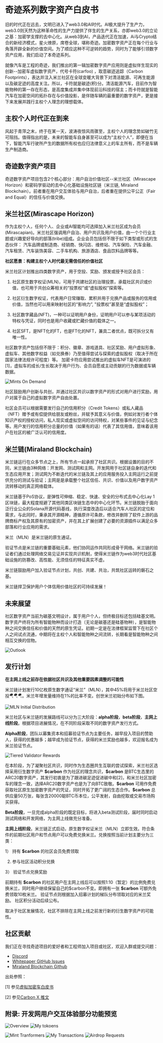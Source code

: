 
# 奇迹系列数字资产白皮书

旧的时代正在远去，文明已进入了web3.0和AI时代。AI极大提升了生产力，web3.0则天然为这种革命性的生产力提供了伴生的生产关系，亦即web3.0的立论之基：加密学支撑的去中心化。从web3到AI，产品迭代正在加速，Ai与Crypto结合的新经济模式，星火燎原，席卷全球，堪称奇迹。加密数字资产正在每个行业与角落开辟全新的价值空间。为了顺应这种不可逆转的趋势，同时为了能够引领数字资产应用，我们启动了本奇迹系列。

就像汽车是工程的奇迹，我们推出的第一辑加密数字资产应用则是虚拟伴生现实的创新--加密车虚拟数字资产，代号卡符(carfoo) ，取意碳迹追踪（Carbon Footprints），表达并注入米兰社区在全球变暖大背景下对清洁能源、可再生能源以及碳足迹的高度关注。所以，卡符就是碳迹(积)分。清洁能源汽车，目前作为智能物种的第一存在形态，是高度集成并集中体现前沿科技的宿主；而卡符就是智能汽车在加密空间的拓扑存在与价值投影，是伴随车辆的最重要的数字资产，更是接下来发展并践行主权个人理念的理想载体。

## 主权个人时代正在到来

风起于青萍之末，终于在某一天，波涛夜惊风雨骤至，主权个人的理念势如破竹无可阻挡。值得指出的是，未来的智能车自身甚至可以成为“主权个人”，即便在当下，智能汽车行驶所产生的数据所有权也应归法律意义上的车主所有，而不是车辆生产制造商。

## 奇迹数字资产项目

奇迹数字资产项目包含2个核心部分：用户自治价值社区--米兰社区（Mirascape Horizon）和密码学驱动的去中心化基础设施社区链（米兰链, Miraland Blockchain）。前者重在用户交互体验与用户自治，后者重在提供公平公正（Fair and Equal）的信任与价值交换。

## 米兰社区(Mirascape Horizon)

作为主权个人，任何个人、企业或AI智能均可选择加入米兰社区成为会员(Mirascapian)。米兰社区强调用户自治、用户共识及用户价值，由一个个行业主题或兴趣爱好导向的部落(tribe)组成。企业会员包括但不限于如下类型或形式的生态伙伴： 汽车品牌或制造商、经销商、快闪店、维修站、汽车保险、汽车金融、汽车租赁、汽车装饰美容、二手车机构、旅游酒店、食品饮料品牌等等。

**社区愿景：构建主权个人时代最无需信任的价值社区**

米兰社区计划推出四类数字资产，用于空投、奖励、颁发或授予社区会员：

1. 社区原生数字权证(MLN)，可用于共建社区的治理投票，承载社区共识或价值，也可用于共创众筹相关的“投票权”或“虚拟股权”探索等。 

2. 社区衍生数字权证，代表用户日常赚取、累积并用于兑换产品或服务的信用或价值，当然也可以用来映射社区的“影响力”, "投票权”甚至是“虚拟股权”；

3. 社区数字藏品(NFT)，一种可以证明用户身份，证明用户可以参与某项活动的特权与凭证，同时也是用户收藏或贮藏价值的载体之一。

4. 社区SFT，是NFT化的FT，也是FT化的NFT，兼具二者优点，既可拆分又有唯一性。

社区数字资产包括但不限于：积分、徽章、游戏道具、社区奖励、用户虚拟形象、虚拟车、其他数字权益（如兑换券）乃至值得尝试与探索的虚拟股权（取决于所在国家法律法规许可程度）等。
加密卡符应用尝试推出的虚拟车NFT是可演进的[1]，虚拟车的成长/生长取决于用户行为、会员自愿或主动贡献的行为数据或车辆数据。

![Mints On Demand](assets/images/digital-assets-zh.png "Mints On Demand")

社区鼓励用户创新与共创，并通过社区共识以数字资产的形式对用户进行奖励，用户对属于自己的虚拟数字资产自由处置。

社区会员可以根据需要发行自己的信用积分（Credit Tokens）或私人藏品（NFT）赠予或有偿提供给朋友或粉丝，并赋予其意义与价值，例如对发行者个体知识产权的授权访问，私人现实或虚拟空间的访问特权，对某些事件的见证与纪念等。用户发行的信用积分总量的价值（如果有的话）代表了其信用值，意味着该用户在社区的被广泛认可的信用度。

## 米兰链(Miraland Blockchain)

米兰链运行在众多节点之上，所有节点一起承担了社区共识。根据设置的目的不同，米兰链由3种网络：开发网、测试网和主网。开发网用于社区链自身的迭代和生态应用开发；测试网为不断迭代的米兰链及其上的应用服务投入主网运行之前提供充分的测试与验证；主网是是承载整个社区信任、共识、价值以及用户数字资产流转移动的真正网络载体。

米兰链基于PoS协议，是弹性可伸缩、稳定、快速、安全的分布式去中心化Lay 1区块链，最大程度规避了其他同类区块链生态中的中心化环节。米兰链脱胎于面向泛行业公众的Solana开源代码基线，执行深度改造后以适合汽车人社区的定位和需求，与此同时，秉承其开源精神，遵循原许可条款，修改并删除了软件上游的品牌商标产权及其原有的加密资产，并在其上扩展创建了必要的资源插件以满足众多部落和行业应用的需求。

米兰（MLN）是米兰链的原生通证。

验证节点是米兰链的重要基础元素，他们协同运作共同形成骨干网络。米兰链的验证者们通过处理网络交易见证并实现共识机制，使得米兰链作为web3时代社区基础设施的防篡改、高性能、无须信任的特征真实不虚。

米兰链鼓励用户加入验证节点计划，共创、共建、共治，共筑社区运转的磐石之基。

米兰链捍卫保护用户个体信用价值社区的可持续发展！

## 未来展望

社区数字资产当前为碳基文明设计，属于用户个人，但终极目标还包括硅基文明。数字资产终将为所有智能物种而设计打造（无论是碳基还是硅基物种），是智能物种之间交换信任和价值的天然的原生凭证。初期一定是在法律框架监管下在社区个人之间试点流通，中期将在主权个人和智能物种之间流转，长期看是智能物种之间相互交换的信物。

![Outlook](assets/images/outlook-zh.jpg "Outlook")

## 发行计划
**在主网上线之前存在依据社区共识及其他重要因素调整的可能性**

米兰链计划发行10亿枚原生数字通证“米兰”（MLN），其中45%将用于米兰社区空投🪂🪂🪂。米兰年增发量维持在1%的比率不变。创世米兰初始分布如下图。

![MLN Initial Distribution](assets/images/mln-distribution.png "Distribution")

米兰社区与米兰链的发展路线可以分为三大阶段：**alpha阶段**，**beta阶段**，**主网上线阶段**。根据项目进展情况，在不同阶段采取不同的数字资产发行方式。

**Alpha阶段**，团队以募集资本和招募验证节点为主要任务，越早投入项目的赞助人，获得的优惠越多；越早成为验证节点，获得的米兰奖励也越多，欢迎报名成为米兰验证节点。

![Tiered Validator Rewards](assets/images/validator-rewards.png "Validator Rewards")

在本阶段，为了凝聚社区共识，同时作为生态圈共生互联的尝试探索，米兰社区选择采用衍生数字资产 **\$carbon** 作为社区的理念共识，**\$carbon** 是BTC生态里的ARC20数字资产，其发行初衷是为了跟进碳足迹促进碳中和[2]，和米兰社区加密车的理念一致，选择ARC20数字资产也是为了向BTC致敬。**\$carbon** 可用作免费获取社区原生加密数字资产的凭证，同时开拓了更广阔的生态合作。**\$carbon** 总供应量50万张，每张含20000聪BTC币本位，公平发射，自由挖取或交易市场购买获得。

**Beta阶段**，一旦完成alpha阶段的既定目标，将进入beta测试阶段，届时同时启动测试网络和开发网络，为主网上线做充分准备。

**主网上线阶段**，米兰链正式启动，原生数字权证米兰（MLN）立即生效。符合条件的前期社区用户和节点用户可以免费兑换米兰。兑换按照当前计划主要分为三类：

1） 持有 **\$carbon** 的社区会员免费领取

2)  参与社区活动积分兑换

3） 验证节点兑换奖励

前期持有 **\$carbon** 的社区用户在主网上线后可以按照1:10（暂定）的比例免费兑换米兰，同时用户继续保留自己的$carbon不变。即拥有一张 **\$carbon** 可额外免费领取10枚米兰。
验证节点则根据加入招募计划的梯队分布领取对应的米兰奖励。
社区积分活动后续公布。

取决于社区发展情况，社区不排除在主网上线之前发行新的衍生数字资产的可能性。

## 社区贡献

我们正在寻找奇迹项目的爱好者和工程师加入项目或社区，欢迎入群或提交问题：

- [Discord](https://discord.gg/jJUGKcKNz5)
- [Whitepaper GitHub Issues](https://github.com/miraland-labs/miracle-series-whitepaper/issues)
- [Miraland Blockchain Github](https://github.com/miraland-labs/miraland)


出处参照：

[1] 参见[虚拟加密车白皮书](https://github.com/miraland-labs/crypto-car-whitepaper/blob/main/WHITEPAPER.md)

[2] 参见[Carbon X 推文](https://twitter.com/carfoopo/status/1741497826545377303)


## 附录: 开发网用户交互体验部分功能预览

![Overview](assets/images/qth-tokens.png "Overview")
![My tokoens](assets/images/my-tokens.jpg "My Tokens")
<!-- ![Mint Raccoons](assets/images/coon-mint.jpg "Mint Raccoons") -->
![Mint Tranformers](assets/images/catx-mint.jpg "Mint Transformers")
![My Transactions](assets/images/my-tx.jpg "My Transactions")
![Airdrop Requests](assets/images/airdrop.jpg "Request Airdrop")
